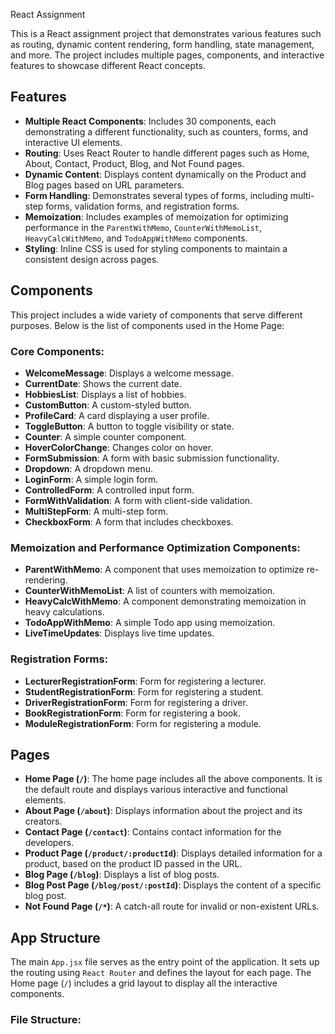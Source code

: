  React Assignment 

This is a React assignment project that demonstrates various features such as routing, dynamic content rendering, form handling, state management, and more. The project includes multiple pages, components, and interactive features to showcase different React concepts.

## Features

- **Multiple React Components**: Includes 30 components, each demonstrating a different functionality, such as counters, forms, and interactive UI elements.
- **Routing**: Uses React Router to handle different pages such as Home, About, Contact, Product, Blog, and Not Found pages.
- **Dynamic Content**: Displays content dynamically on the Product and Blog pages based on URL parameters.
- **Form Handling**: Demonstrates several types of forms, including multi-step forms, validation forms, and registration forms.
- **Memoization**: Includes examples of memoization for optimizing performance in the `ParentWithMemo`, `CounterWithMemoList`, `HeavyCalcWithMemo`, and `TodoAppWithMemo` components.
- **Styling**: Inline CSS is used for styling components to maintain a consistent design across pages.
  
## Components

This project includes a wide variety of components that serve different purposes. Below is the list of components used in the Home Page:

### Core Components:
- **WelcomeMessage**: Displays a welcome message.
- **CurrentDate**: Shows the current date.
- **HobbiesList**: Displays a list of hobbies.
- **CustomButton**: A custom-styled button.
- **ProfileCard**: A card displaying a user profile.
- **ToggleButton**: A button to toggle visibility or state.
- **Counter**: A simple counter component.
- **HoverColorChange**: Changes color on hover.
- **FormSubmission**: A form with basic submission functionality.
- **Dropdown**: A dropdown menu.
- **LoginForm**: A simple login form.
- **ControlledForm**: A controlled input form.
- **FormWithValidation**: A form with client-side validation.
- **MultiStepForm**: A multi-step form.
- **CheckboxForm**: A form that includes checkboxes.

### Memoization and Performance Optimization Components:
- **ParentWithMemo**: A component that uses memoization to optimize re-rendering.
- **CounterWithMemoList**: A list of counters with memoization.
- **HeavyCalcWithMemo**: A component demonstrating memoization in heavy calculations.
- **TodoAppWithMemo**: A simple Todo app using memoization.
- **LiveTimeUpdates**: Displays live time updates.

### Registration Forms:
- **LecturerRegistrationForm**: Form for registering a lecturer.
- **StudentRegistrationForm**: Form for registering a student.
- **DriverRegistrationForm**: Form for registering a driver.
- **BookRegistrationForm**: Form for registering a book.
- **ModuleRegistrationForm**: Form for registering a module.

## Pages

- **Home Page (`/`)**: The home page includes all the above components. It is the default route and displays various interactive and functional elements.
- **About Page (`/about`)**: Displays information about the project and its creators.
- **Contact Page (`/contact`)**: Contains contact information for the developers.
- **Product Page (`/product/:productId`)**: Displays detailed information for a product, based on the product ID passed in the URL.
- **Blog Page (`/blog`)**: Displays a list of blog posts.
- **Blog Post Page (`/blog/post/:postId`)**: Displays the content of a specific blog post.
- **Not Found Page (`/*`)**: A catch-all route for invalid or non-existent URLs.

## App Structure

The main `App.jsx` file serves as the entry point of the application. It sets up the routing using `React Router` and defines the layout for each page. The Home page (`/`) includes a grid layout to display all the interactive components.

### File Structure:
